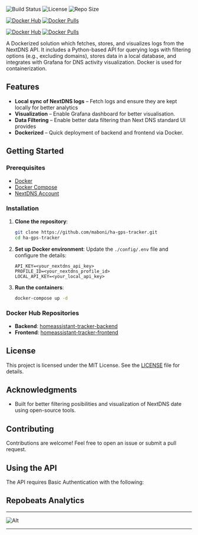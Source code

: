 ![Build Status](https://img.shields.io/github/actions/workflow/status/MaBoNi/NextDNS-Optimized-Analytics/ci.yml?branch=main&style=for-the-badge)
![License](https://img.shields.io/github/license/MaBoNi/NextDNS-Optimized-Analytics?style=for-the-badge)
![Repo Size](https://img.shields.io/github/repo-size/MaBoNi/NextDNS-Optimized-Analytics?style=for-the-badge)

[![Docker Hub](https://img.shields.io/badge/Docker%20Hub-nextdns--optimized--analytics--frontend-blue?logo=docker&style=for-the-badge)](https://hub.docker.com/r/maboni82/nextdns-optimized-analytics-frontend)
[![Docker Pulls](https://img.shields.io/docker/pulls/maboni82/nextdns-optimized-analytics-frontend?style=for-the-badge)](https://hub.docker.com/r/maboni82/nextdns-optimized-analytics-frontend)

[![Docker Hub](https://img.shields.io/badge/Docker%20Hub-nextdns--optimized--analytics--backend-blue?logo=docker&style=for-the-badge)](https://hub.docker.com/r/maboni82/nextdns-optimized-analytics-backend)
[![Docker Pulls](https://img.shields.io/docker/pulls/maboni82/nextdns-optimized-analytics-backend?style=for-the-badge)](https://hub.docker.com/r/maboni82/nextdns-optimized-analytics-backend)



A Dockerized solution which fetches, stores, and visualizes logs from the NextDNS API. It includes a Python-based API for querying logs with filtering options (e.g., excluding domains), stores data in a local database, and integrates with Grafana for DNS activity visualization. Docker is used for containerization.

## Features
- **Local sync of NextDNS logs** – Fetch logs and ensure they are kept locally for better analytics
- **Visualization** – Enable Grafana dashboard for better visualisation.
- **Data Filtering** – Enable better data filtering than Next DNS standard UI provides
- **Dockerized** – Quick deployment of backend and frontend via Docker.

## Getting Started

### Prerequisites
- [Docker](https://www.docker.com/get-started)
- [Docker Compose](https://docs.docker.com/compose/install/)
- [NextDNS Account](https://my.nextdns.io/signup/)


### Installation

1. **Clone the repository**:
    ```bash
    git clone https://github.com/maboni/ha-gps-tracker.git
    cd ha-gps-tracker

2. **Set up Docker environment**:
    Update the `./config/.env` file and configure the details:
    ```
    API_KEY=<your_nextdns_api_key>
    PROFILE_ID=<your_nextdns_profile_id>
    LOCAL_API_KEY=<your_local_api_key>
    ```

3. **Run the containers**:
    ```bash
    docker-compose up -d
    ```

### Docker Hub Repositories

- **Backend**: <a href="https://hub.docker.com/r/maboni82/homeassistant-tracker-backend" target="_blank">homeassistant-tracker-backend</a>
- **Frontend**: <a href="https://hub.docker.com/r/maboni82/homeassistant-tracker-frontend" target="_blank">homeassistant-tracker-frontend</a>

## License
This project is licensed under the MIT License. See the [LICENSE](LICENSE) file for details.

## Acknowledgments
- Built for better filtering posibilities and visualization of NextDNS date using open-source tools.

## Contributing
Contributions are welcome! Feel free to open an issue or submit a pull request.


##  Using the API
The API requires Basic Authentication with the following:


## Repobeats Analytics
---

![Alt](https://repobeats.axiom.co/api/embed/bdefb2b5821082ae5d7ef63926053e0edc2ec335.svg "Repobeats analytics image")

---